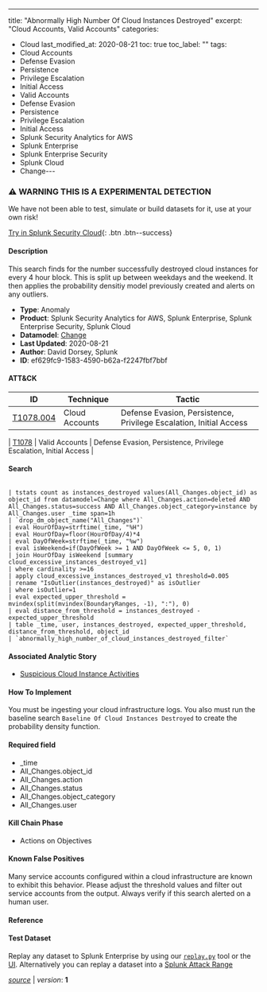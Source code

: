 ---
title: "Abnormally High Number Of Cloud Instances Destroyed"
excerpt: "Cloud Accounts, Valid Accounts"
categories:
  - Cloud
last_modified_at: 2020-08-21
toc: true
toc_label: ""
tags:
  - Cloud Accounts
  - Defense Evasion
  - Persistence
  - Privilege Escalation
  - Initial Access
  - Valid Accounts
  - Defense Evasion
  - Persistence
  - Privilege Escalation
  - Initial Access
  - Splunk Security Analytics for AWS
  - Splunk Enterprise
  - Splunk Enterprise Security
  - Splunk Cloud
  - Change---

### ⚠️ WARNING THIS IS A EXPERIMENTAL DETECTION
We have not been able to test, simulate or build datasets for it, use at your own risk!


[Try in Splunk Security Cloud](https://www.splunk.com/en_us/cyber-security.html){: .btn .btn--success}

#### Description

This search finds for the number successfully destroyed cloud instances for every 4 hour block. This is split up between weekdays and the weekend. It then applies the probability densitiy model previously created and alerts on any outliers.

- **Type**: Anomaly
- **Product**: Splunk Security Analytics for AWS, Splunk Enterprise, Splunk Enterprise Security, Splunk Cloud
- **Datamodel**: [Change](https://docs.splunk.com/Documentation/CIM/latest/User/Change)
- **Last Updated**: 2020-08-21
- **Author**: David Dorsey, Splunk
- **ID**: ef629fc9-1583-4590-b62a-f2247fbf7bbf


#### ATT&CK

| ID          | Technique   | Tactic         |
| ----------- | ----------- |--------------- |
| [T1078.004](https://attack.mitre.org/techniques/T1078/004/) | Cloud Accounts | Defense Evasion, Persistence, Privilege Escalation, Initial Access |



| [T1078](https://attack.mitre.org/techniques/T1078/) | Valid Accounts | Defense Evasion, Persistence, Privilege Escalation, Initial Access |





#### Search

```

| tstats count as instances_destroyed values(All_Changes.object_id) as object_id from datamodel=Change where All_Changes.action=deleted AND All_Changes.status=success AND All_Changes.object_category=instance by All_Changes.user _time span=1h 
| `drop_dm_object_name("All_Changes")` 
| eval HourOfDay=strftime(_time, "%H") 
| eval HourOfDay=floor(HourOfDay/4)*4 
| eval DayOfWeek=strftime(_time, "%w") 
| eval isWeekend=if(DayOfWeek >= 1 AND DayOfWeek <= 5, 0, 1) 
| join HourOfDay isWeekend [summary cloud_excessive_instances_destroyed_v1] 
| where cardinality >=16 
| apply cloud_excessive_instances_destroyed_v1 threshold=0.005 
| rename "IsOutlier(instances_destroyed)" as isOutlier 
| where isOutlier=1 
| eval expected_upper_threshold = mvindex(split(mvindex(BoundaryRanges, -1), ":"), 0) 
| eval distance_from_threshold = instances_destroyed - expected_upper_threshold 
| table _time, user, instances_destroyed, expected_upper_threshold, distance_from_threshold, object_id 
| `abnormally_high_number_of_cloud_instances_destroyed_filter`
```

#### Associated Analytic Story
* [Suspicious Cloud Instance Activities](/stories/suspicious_cloud_instance_activities)


#### How To Implement
You must be ingesting your cloud infrastructure logs. You also must run the baseline search `Baseline Of Cloud Instances Destroyed` to create the probability density function.

#### Required field
* _time
* All_Changes.object_id
* All_Changes.action
* All_Changes.status
* All_Changes.object_category
* All_Changes.user


#### Kill Chain Phase
* Actions on Objectives


#### Known False Positives
Many service accounts configured within a cloud infrastructure are known to exhibit this behavior. Please adjust the threshold values and filter out service accounts from the output. Always verify if this search alerted on a human user.





#### Reference


#### Test Dataset
Replay any dataset to Splunk Enterprise by using our [`replay.py`](https://github.com/splunk/attack_data#using-replaypy) tool or the [UI](https://github.com/splunk/attack_data#using-ui).
Alternatively you can replay a dataset into a [Splunk Attack Range](https://github.com/splunk/attack_range#replay-dumps-into-attack-range-splunk-server)



[*source*](https://github.com/splunk/security_content/tree/develop/detections/experimental/cloud/abnormally_high_number_of_cloud_instances_destroyed.yml) \| *version*: **1**